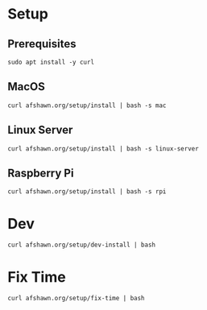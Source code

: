# Setup


## Prerequisites
```sudo apt install -y curl```

## MacOS
```curl afshawn.org/setup/install | bash -s mac```

## Linux Server
```curl afshawn.org/setup/install | bash -s linux-server```

## Raspberry Pi
```curl afshawn.org/setup/install | bash -s rpi```

# Dev
```curl afshawn.org/setup/dev-install | bash```

# Fix Time
```curl afshawn.org/setup/fix-time | bash```
